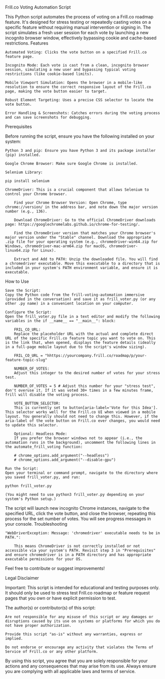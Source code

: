 Frill.co Voting Automation Script

This Python script automates the process of voting on a Frill.co roadmap feature. It's designed for stress testing or repeatedly casting votes on a specific feature without requiring manual intervention or signing in. The script simulates a fresh user session for each vote by launching a new incognito browser window, effectively bypassing cookie and cache-based restrictions.
Features

    Automated Voting: Clicks the vote button on a specified Frill.co feature page.

    Incognito Mode: Each vote is cast from a clean, incognito browser session, simulating a new user and bypassing typical voting restrictions (like cookie-based limits).

    Mobile Viewport Simulation: Opens the browser in a mobile-like resolution to ensure the correct responsive layout of the Frill.co page, making the vote button easier to target.

    Robust Element Targeting: Uses a precise CSS selector to locate the vote button.

    Error Handling & Screenshots: Catches errors during the voting process and can save screenshots for debugging.

Prerequisites

Before running the script, ensure you have the following installed on your system:

    Python 3 and pip: Ensure you have Python 3 and its package installer (pip) installed.

    Google Chrome Browser: Make sure Google Chrome is installed.

    Selenium Library:

    pip install selenium

    ChromeDriver: This is a crucial component that allows Selenium to control your Chrome browser.

        Find your Chrome Browser Version: Open Chrome, type chrome://version/ in the address bar, and note down the major version number (e.g., 136).

        Download ChromeDriver: Go to the official ChromeDriver downloads page: https://googlechromelabs.github.io/chrome-for-testing/.

        Find the ChromeDriver version that matches your Chrome browser's major version under the "Stable" channel. Download the appropriate .zip file for your operating system (e.g., chromedriver-win64.zip for Windows, chromedriver-mac-arm64.zip for macOS, chromedriver-linux64.zip for Linux).

        Extract and Add to PATH: Unzip the downloaded file. You will find a chromedriver executable. Move this executable to a directory that is included in your system's PATH environment variable, and ensure it is executable.

How to Use

    Save the Script:
    Copy the Python code from the frill-voting-automation immersive (provided in the conversation) and save it as frill_voter.py (or any other .py name) in a convenient location on your computer.

    Configure the Script:
    Open the frill_voter.py file in a text editor and modify the following variables in the if __name__ == "__main__": block:

        FRIL_CO_URL:
        Replace the placeholder URL with the actual and complete direct URL of the specific Frill.co feature topic you want to vote on. This is the link that, when opened, displays the feature details (ideally in a full-page mobile layout due to the script's window sizing).

        FRIL_CO_URL = "hhttps://yourcompany.frill.co/roadmap/p/your-feature-topic-slug"

        NUMBER_OF_VOTES:
        Adjust this integer to the desired number of votes for your stress test.

        NUMBER_OF_VOTES = 5 # Adjust this number for your "stress test", don't overuse it. If it was voted 30+ times in a few minutes frame, frill will disable the voting process.

        VOTE_BUTTON_SELECTOR:
        This is currently set to button[aria-label='Vote for this Idea']. This selector works well for the Frill.co UI when viewed in a mobile layout. You generally should not need to change this. However, if the aria-label of the vote button on Frill.co ever changes, you would need to update this selector.

        Optional: Headless Mode:
        If you prefer the browser windows not to appear (i.e., the automation runs in the background), uncomment the following lines in the automate_frill_voting function:

        # chrome_options.add_argument("--headless")
        # chrome_options.add_argument("--disable-gpu")

    Run the Script:
    Open your terminal or command prompt, navigate to the directory where you saved frill_voter.py, and run:

    python frill_voter.py

    (You might need to use python3 frill_voter.py depending on your system's Python setup.)

The script will launch new incognito Chrome instances, navigate to the specified URL, click the vote button, and close the browser, repeating this process for the set number of votes. You will see progress messages in your console.
Troubleshooting

    "WebDriverException: Message: 'chromedriver' executable needs to be in PATH.":

        This means ChromeDriver is not correctly installed or not accessible via your system's PATH. Revisit step 3 in "Prerequisites" and ensure chromedriver is in a PATH directory and has appropriate executable permissions for your OS.

Feel free to contribute or suggest improvements!

Legal Disclaimer

Important: This script is intended for educational and testing purposes only. It should only be used to stress test Frill.co roadmap or feature request pages that you own or have explicit permission to test.

The author(s) or contributor(s) of this script:

    Are not responsible for any misuse of this script or any damages or disruptions caused by its use on systems or platforms for which you do not have proper authorization.

    Provide this script "as-is" without any warranties, express or implied.

    Do not endorse or encourage any activity that violates the Terms of Service of Frill.co or any other platform.

By using this script, you agree that you are solely responsible for your actions and any consequences that may arise from its use. Always ensure you are complying with all applicable laws and terms of service.
